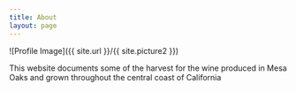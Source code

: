 ```yaml
---
title: About
layout: page
---
```

![Profile Image]({{ site.url }}/{{ site.picture2 }})

<p>
This website documents some of the harvest for the wine produced in Mesa Oaks and grown throughout the central coast of California

